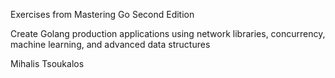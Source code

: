 Exercises from
Mastering Go
Second Edition

Create Golang production applications using network
libraries, concurrency, machine learning, and advanced data
structures

Mihalis Tsoukalos

